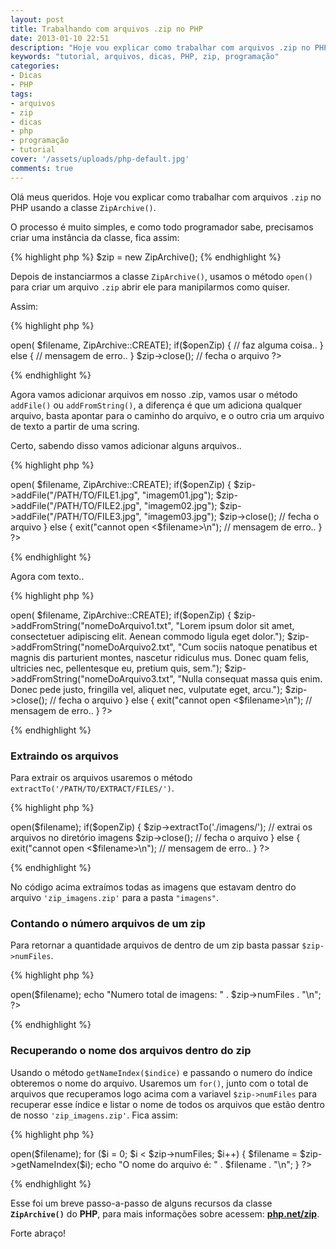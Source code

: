 ```yaml
---
layout: post
title: Trabalhando com arquivos .zip no PHP
date: 2013-01-10 22:51
description: "Hoje vou explicar como trabalhar com arquivos .zip no PHP usando a classe ZipArchive"
keywords: "tutorial, arquivos, dicas, PHP, zip, programação"
categories:
- Dicas
- PHP
tags:
- arquivos
- zip
- dicas
- php
- programação
- tutorial
cover: '/assets/uploads/php-default.jpg'
comments: true
---
```


Olá meus queridos. Hoje vou explicar como trabalhar com arquivos `.zip` no PHP usando a classe `ZipArchive()`.

O processo é muito simples, e como todo programador sabe, precisamos criar uma instância da classe, fica assim:

{% highlight php %}
$zip = new ZipArchive();
{% endhighlight %}

Depois de instanciarmos a classe `ZipArchive()`, usamos o método `open()` para criar um arquivo `.zip` abrir ele para manipilarmos como quiser.

Assim:

{% highlight php %}
<?php
$zip = new ZipArchive();
$filename = "./imagens.zip";
$openZip = $zip->open( $filename, ZipArchive::CREATE);

if($openZip) {
    // faz alguma coisa..
}
else {
    // mensagem de erro..
}

$zip->close(); // fecha o arquivo
?>
{% endhighlight %}

Agora vamos adicionar arquivos em nosso .zip, vamos usar o método `addFile()` ou `addFromString()`, a diferença é que um adiciona qualquer arquivo, basta apontar para o caminho do arquivo, e o outro cria um arquivo de texto a partir de uma scring.

Certo, sabendo disso vamos adicionar alguns arquivos..

{% highlight php %}
<?php
$zip = new ZipArchive();
$filename = "./imagens.zip";
$openZip = $zip->open( $filename, ZipArchive::CREATE);

if($openZip) {
    $zip->addFile("/PATH/TO/FILE1.jpg", "imagem01.jpg");
    $zip->addFile("/PATH/TO/FILE2.jpg", "imagem02.jpg");
    $zip->addFile("/PATH/TO/FILE3.jpg", "imagem03.jpg");
    $zip->close(); // fecha o arquivo
}
else {
    exit("cannot open <$filename>\n"); // mensagem de erro..
}
?>
{% endhighlight %}

Agora com texto..

{% highlight php %}
<?php
$zip = new ZipArchive();
$filename = "./textos.zip";
$openZip = $zip->open( $filename, ZipArchive::CREATE);

if($openZip) {
    $zip->addFromString("nomeDoArquivo1.txt", "Lorem ipsum dolor sit amet, consectetuer adipiscing elit. Aenean commodo ligula eget dolor.");
    $zip->addFromString("nomeDoArquivo2.txt", "Cum sociis natoque penatibus et magnis dis parturient montes, nascetur ridiculus mus. Donec quam felis, ultricies nec, pellentesque eu, pretium quis, sem.");
    $zip->addFromString("nomeDoArquivo3.txt", "Nulla consequat massa quis enim. Donec pede justo, fringilla vel, aliquet nec, vulputate eget, arcu.");
    $zip->close(); // fecha o arquivo
}
else {
    exit("cannot open <$filename>\n"); // mensagem de erro..
}
?>
{% endhighlight %}


### Extraindo os arquivos

Para extrair os arquivos usaremos o método `extractTo('/PATH/TO/EXTRACT/FILES/')`.

{% highlight php %}
<?php
$zip = new ZipArchive();
$filename = "./zip_imagens.zip";
$openZip = $zip->open($filename);
if($openZip) {
    $zip->extractTo('./imagens/'); // extrai os arquivos no diretório imagens
    $zip->close(); // fecha o arquivo
}
else {
    exit("cannot open <$filename>\n"); // mensagem de erro..
}
?>
{% endhighlight %}

No código acima extraímos todas as imagens que estavam dentro do arquivo `'zip_imagens.zip'` para a pasta `"imagens"`.

### Contando o número arquivos de um zip

Para retornar a quantidade arquivos de dentro de um zip basta passar `$zip->numFiles`.

{% highlight php %}
<?php
$zip = new ZipArchive();
$filename = "./zip_imagens.zip";
$zip->open($filename);
echo "Numero total de imagens: " . $zip->numFiles . "\n";
?>
{% endhighlight %}

### Recuperando o nome dos arquivos dentro do zip

Usando o método `getNameIndex($indice)` e passando o numero do índice obteremos o nome do arquivo. Usaremos um `for()`, junto com o total de arquivos que recuperamos logo acima com a variavel `$zip->numFiles` para recuperar esse índice e listar o nome de todos os arquivos que estão dentro de nosso `'zip_imagens.zip'`. Fica assim:

{% highlight php %}
<?php
$zip = new ZipArchive();
$filename = "./zip_imagens.zip";
$zip->open($filename);

for ($i = 0; $i < $zip->numFiles; $i++) {
    $filename = $zip->getNameIndex($i);
    echo "O nome do arquivo é: " . $filename . "\n";
}
?>
{% endhighlight %}

Esse foi um breve passo-a-passo de alguns recursos da classe **`ZipArchive()`** do **PHP**, para mais informações sobre acessem: **[php.net/zip](http://www.php.net/zip)**.

Forte abraço!